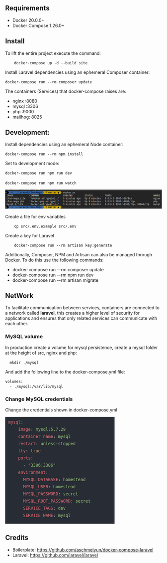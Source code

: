 ## Requirements

* Docker 20.0.0+
* Docker Compose 1.26.0+

## Install

To lift the entire project execute the command:

```
	docker-compose up -d --build site
```

Install Laravel dependencies using an ephemeral Composer container:

```
docker-compose run --rm composer update
```

The containers (Services) that docker-compose raises are:

* nginx  :8080
* mysql  :3306 
* php    :9000
* mailhog: 8025


## Development:

Install dependencies using an ephemeral Node container:

```
docker-compose run --rm npm install
```

Set to development mode:

```
docker-compose run npm run dev

docker-compose run npm run watch
```


![MySql-compose](./docs/pictures/containers-docker.png)

Create a file for env variables

```
	cp src/.env.example src/.env
```
Create a key for Laravel

```
	docker-compose run --rm artisan key:generate
```

Additionally, Composer, NPM and Artisan can also be managed through Docker. To do this use the following commands:

* docker-compose run --rm composer update
* docker-compose run --rm npm run dev
* docker-compose run --rm artisan migrate

## NetWork

To facilitate communication between services, containers are connected to a network called **laravel**, this creates a higher level of security for applications and ensures that only related services can communicate with each other.


### MySQL volume
In production create a volume for mysql persistence, create a mysql folder at the height of src, nginx and php:

```
  mkdir ./mysql
```

And add the following line to the docker-compose.yml file:

```
volumes:
  - ./mysql:/var/lib/mysql
```

### Change MySQL credentials

Change the credentials shown in docker-compose.yml

![MySql-compose](./docs/pictures/mysql-compose.png)


## Credits

* Boilerplate: https://github.com/aschmelyun/docker-compose-laravel
* Laravel: https://github.com/laravel/laravel	

